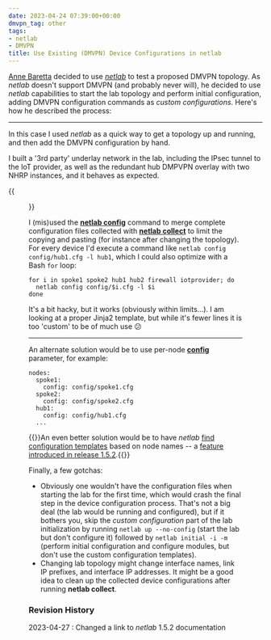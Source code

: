 ```yaml
---
date: 2023-04-24 07:39:00+00:00
dmvpn_tag: other
tags:
- netlab
- DMVPN
title: Use Existing (DMVPN) Device Configurations in netlab
---
```

[Anne Baretta](/kb/NetAutJourney/index.html) decided to use _[netlab](https://netlab.tools/)_ to test a proposed DMVPN topology. As _netlab_ doesn't support DMVPN (and probably never will), he decided to use _netlab_ capabilities to start the lab topology and perform initial configuration, adding DMVPN configuration commands as _custom configurations_. Here's how he described the process:

---

In this case I used _netlab_ as a quick way to get a topology up and running, and then add the DMVPN configuration by hand.
<!--more-->
I built a '3rd party' underlay network in the lab, including the IPsec tunnel to the IoT provider, as well as the redundant hub DMPVPN overlay with two NHRP instances, and it behaves as expected. 

{{<figure src="/2023/04/dmvpn-netlab.png">}}

I (mis)used the **[netlab config](https://netlab.tools/netlab/config/)** command to merge complete configuration files collected with **[netlab collect](https://netlab.tools/netlab/collect/)** to limit the copying and pasting (for instance after changing the topology). For every device I'd execute a command like `netlab config config/hub1.cfg -l hub1`, which I could also optimize with a Bash `for` loop:

``` 
for i in spoke1 spoke2 hub1 hub2 firewall iotprovider; do
  netlab config config/$i.cfg -l $i
done
```

It's a bit hacky, but it works (obviously within limits...). I am looking at a proper Jinja2 template, but while it's fewer lines it is too 'custom' to be of much use 😕

---

An alternate solution would be to use per-node **[config](https://netlab.tools/groups/#custom-config)** parameter, for example:

```
nodes:
  spoke1:
    config: config/spoke1.cfg
  spoke2:
    config: config/spoke2.cfg
  hub1:
    config: config/hub1.cfg
  ...
```

{{<note info>}}An even better solution would be to have _netlab_ [find configuration templates](https://netlab.tools/dev/config/deploy/#finding-custom-configuration-templates) based on node names -- a [feature introduced in release 1.5.2](https://netlab.tools/dev/config/deploy/#finding-custom-configuration-templates).{{</note>}}

Finally, a few gotchas:

* Obviously one wouldn't have the configuration files when starting the lab for the first time, which would crash the final step in the device configuration process. That's not a big deal (the lab would be running and configured), but if it bothers you, skip the _custom configuration_ part of the lab initialization by running `netlab up --no-config` (start the lab but don't configure it) followed by `netlab initial -i -m` (perform initial configuration and configure modules, but don't use the custom configuration templates).
* Changing lab topology might change interface names, link IP prefixes, and interface IP addresses. It might be a good idea to clean up the collected device configurations after running **netlab collect**.

### Revision History

2023-04-27
: Changed a link to _netlab_ 1.5.2 documentation
